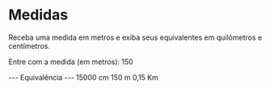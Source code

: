 # Medidas
Receba uma medida em metros e exiba seus equivalentes em quilômetros e centímetros.

Entre com a medida (em metros): 150

--- Equivalência ---
15000 cm
150 m
0,15 Km